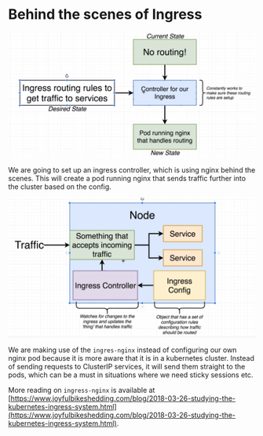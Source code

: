 # Behind the scenes of Ingress

![](../../images/2019-03-17-21-03-38.png)

We are going to set up an ingress controller, which is using nginx behind the scenes.
This will create a pod running nginx that sends traffic further into the cluster based on the config.

![](../../images/2019-03-17-21-05-05.png)

We are making use of the `ingres-nginx` instead of configuring our own nginx pod because it is more aware that it is in a kubernetes cluster. Instead of sending requests to ClusterIP services, it will send them straight to the pods, which can be a must in situations where we need sticky sessions etc.

More reading on `ingress-nginx` is available at [https://www.joyfulbikeshedding.com/blog/2018-03-26-studying-the-kubernetes-ingress-system.html](https://www.joyfulbikeshedding.com/blog/2018-03-26-studying-the-kubernetes-ingress-system.html).